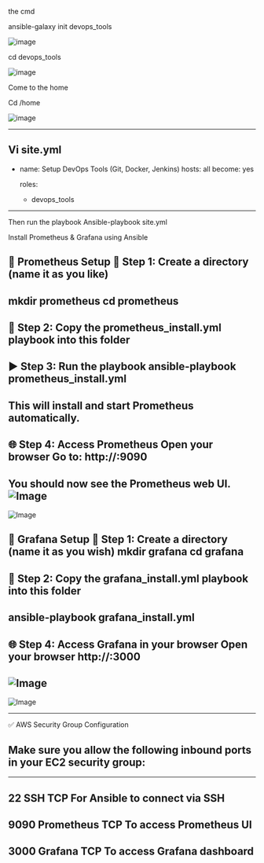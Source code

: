 the cmd

ansible-galaxy init devops_tools

![image](https://github.com/user-attachments/assets/073a141e-719c-4c12-b425-b3313482f33d)

cd devops_tools

![image](https://github.com/user-attachments/assets/ba10744b-2044-4c34-a5fc-9a4b256ffce2)

Come to the home

Cd /home 

![image](https://github.com/user-attachments/assets/9da2cf4f-cebd-4ea5-b4ce-400fb64bbbe7)

----------------------------------------------------
Vi site.yml
---
- name: Setup DevOps Tools (Git, Docker, Jenkins)
  hosts: all
  become: yes

  roles:
    - devops_tools
---------------------------
Then run the playbook
Ansible-playbook site.yml


Install Prometheus & Grafana using Ansible

🔧 Prometheus Setup
📁 Step 1: Create a directory (name it as you like)
---------------------------------------------------
mkdir prometheus
cd prometheus
--------------------------------
📄 Step 2: Copy the prometheus_install.yml playbook into this folder
-------------------------------
▶️ Step 3: Run the playbook
ansible-playbook prometheus_install.yml
-----------------------------------
This will install and start Prometheus automatically.
--------------------------------------
🌐 Step 4: Access Prometheus
Open your browser
Go to:
http://<your-public-ip>:9090
-----------------------------------------
You should now see the Prometheus web UI.
![Image](https://github.com/user-attachments/assets/3a071f71-bb61-425b-80eb-bb36de96426e)
------------------------------------------------
![Image](https://github.com/user-attachments/assets/7cab160b-0b7c-442a-9e31-c4a4ba5ebaed)

🎨 Grafana Setup
📁 Step 1: Create a directory (name it as you wish)
mkdir grafana
cd grafana
-------------------------------------------
📄 Step 2: Copy the grafana_install.yml playbook into this folder
-----------------------------------------------
ansible-playbook grafana_install.yml
-----------------------------------------
🌐 Step 4: Access Grafana in your browser
Open your browser
http://<your-public-ip>:3000
--------------------------------------------
![Image](https://github.com/user-attachments/assets/3617b33f-fa92-4bed-b348-58a150b70b1b)
--------------------------------------------
![Image](https://github.com/user-attachments/assets/50dc04e6-bee3-4aa7-a320-bf03be129261)

--------------------------------------
✅ AWS Security Group Configuration

Make sure you allow the following inbound ports in your EC2 security group:
-----------------------------------------------------------------------

-----------------------------------------------------------------------
22	  SSH	          TCP	                  For Ansible to connect via SSH
----------------------------------------------------------------------
9090	Prometheus	  TCP	                 To access Prometheus UI
-----------------------------------------------------------------------
3000	Grafana	      TCP	                  To access Grafana dashboard
-----------------------------------------------------------------------------






